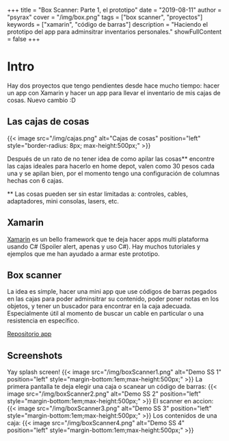 +++
title = "Box Scanner: Parte 1, el prototipo"
date = "2019-08-11"
author = "psyrax"
cover = "/img/box.png"
tags = ["box scanner", "proyectos"]
keywords = ["xamarin", "c&oacute;digo de barras"]
description = "Haciendo el prototipo del app para adminsitrar inventarios personales."
showFullContent = false
+++
# Intro
Hay dos proyectos que tengo pendientes desde hace mucho tiempo: hacer un app con Xamarin y hacer un app para llevar el inventario de mis cajas de cosas. Nuevo cambio :D 

## Las cajas de cosas
{{< image src="/img/cajas.png" alt="Cajas de cosas" position="left" style="border-radius: 8px; max-height:500px;" >}}

Después de un rato de no tener idea de como apilar las cosas** encontre las cajas ideales para hacerlo en home depot, valen como 30 pesos cada una y se apilan bien, por el momento tengo una configuración de columnas hechas con 6 cajas.

** Las cosas pueden ser sin estar limitadas a: controles, cables, adaptadores, mini consolas, lasers, etc.

## Xamarin
[Xamarin](https://visualstudio.microsoft.com/es/xamarin/) es un bello framework que te deja hacer apps multi plataforma usando C# (Spoiler alert, apenas y uso C#). Hay muchos tutoriales y ejemplos que me han ayudado a armar este prototipo.

## Box scanner
La idea es simple, hacer una mini app que use códigos de barras pegados en las cajas para poder adminsitrar su contenido, poder poner notas en los objetos, y tener un buscador para encontrar en la caja adecuada. Especialmente útil al momento de buscar un cable en particular o una resistencia en específico.

[Repositorio app](https://github.com/psyrax/boxScanner)

## Screenshots
Yay splash screen!
{{< image src="/img/boxScanner1.png" alt="Demo SS 1" position="left" style="margin-bottom:1em;max-height:500px;" >}}
La primera pantalla te deja elegir una caja o scanear un código de barras:
{{< image src="/img/boxScanner2.png" alt="Demo SS 2" position="left" style="margin-bottom:1em;max-height:500px;" >}}
El scanner en accion:
{{< image src="/img/boxScanner3.png" alt="Demo SS 3" position="left" style="margin-bottom:1em;max-height:500px;" >}}
Los contenidos de una caja:
{{< image src="/img/boxScanner4.png" alt="Demo SS 4" position="left" style="margin-bottom:1em;max-height:500px;" >}}
